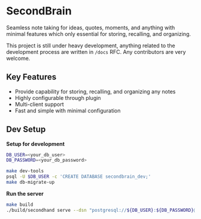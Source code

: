 # SecondBrain

Seamless note taking for ideas, quotes, moments, and anything with minimal features which only essential for storing, recalling, and organizing.

This project is still under heavy development, anything related to the development process are written in `/docs` RFC. Any contributors are very welcome.

## Key Features

- Provide capability for storing, recalling, and organizing any notes
- Highly configurable through plugin
- Multi-client support
- Fast and simple with minimal configuration

## Dev Setup

**Setup for development**
```sh
DB_USER=<your_db_user>
DB_PASSWORD=<your_db_password>

make dev-tools
psql -U $DB_USER -c 'CREATE DATABASE secondbrain_dev;'
make db-migrate-up
```

**Run the server**
```sh
make build
./build/secondhand serve --dsn "postgresql://${DB_USER}:${DB_PASSWORD}@localhost:5432/secondbrain_dev?sslmode=disable"
```
